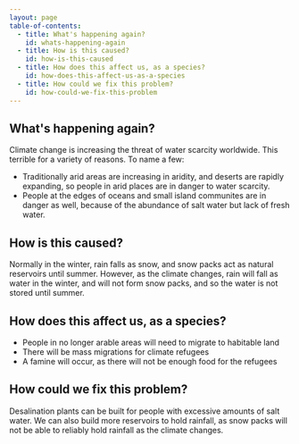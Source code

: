 ```yaml
---
layout: page
table-of-contents:
  - title: What's happening again?
    id: whats-happening-again
  - title: How is this caused?
    id: how-is-this-caused
  - title: How does this affect us, as a species?
    id: how-does-this-affect-us-as-a-species
  - title: How could we fix this problem?
    id: how-could-we-fix-this-problem
---
```

## What's happening again?

Climate change is increasing the threat of water scarcity worldwide. This terrible for a variety of reasons. To name a few:

- Traditionally arid areas are increasing in aridity, and deserts are rapidly expanding, so people in arid places are in danger to water scarcity.
- People at the edges of oceans and small island communites are in danger as well, because of the abundance of salt water but lack of fresh water.

## How is this caused?

Normally in the winter, rain falls as snow, and snow packs act as natural reservoirs until summer. However, as the climate changes, rain will fall as water in the winter, and will not form snow packs, and so the water is not stored until summer.

## How does this affect us, as a species?

- People in no longer arable areas will need to migrate to habitable land
- There will be mass migrations for climate refugees
- A famine will occur, as there will not be enough food for the refugees

## How could we fix this problem?

Desalination plants can be built for people with excessive amounts of salt water. We can also build more reservoirs to hold rainfall, as snow packs will not be able to reliably hold rainfall as the climate changes.
